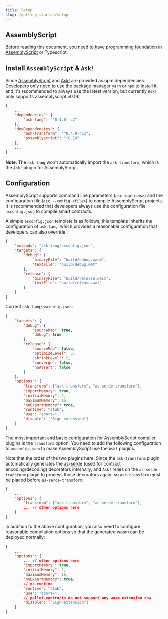 ```yaml
---
title: Setup
slug: /getting-started/setup
---
```


## AssemblyScript

Before reading this document, you need to have programming foundation in [AssemblyScript](https://www.assemblyscript.org/) or Typescript.

## Install `AssemblyScript` & `Ask!`

Since [AssemblyScript](https://www.assemblyscript.org/) and [Ask!](https://github.com/ask-lang/ask) are provided as npm dependencies.
Developers only need to use the package manager `yarn` or `npm` to install it, and it's recommended to always use the latest version,
but currently `Ask!` only supports assemblyscript v0.19:

```json
{
    ...
    "dependencies": {
        "ask-lang": "^0.4.0-rc2"
    },
    "devDependencies": {
        "ask-transform": "^0.4.0-rc2",
        "assemblyscript": "^0.19"
    },
    ...
}
```

**Note**: The `ask-lang` won't automatically import the `ask-transform`, which is the `Ask!` plugin for AssemblyScript.

## Configuration

AssemblyScript supports command line parameters (`asc <options>`) and the configuration file (`asc --config <file>`) to compile AssemblyScript projects.
It is recommended that developers always use the configuration file `asconfig.json` to compile smart contracts.

A simple `asconfig.json` template is as follows, this template inherits the configuration of `ask-lang`,
which provides a reasonable configuration that developers can also override.

```json
{
    "extends": "ask-lang/asconfig.json",
    "targets": {
        "debug": {
            "binaryFile": "build/debug.wasm",
            "textFile": "build/debug.wat"
        },
        "release": {
            "binaryFile": "build/release.wasm",
            "textFile": "build/release.wat"
        }
    }
}
```

Current `ask-lang/asconfig.json`:

```json
{
    "targets": {
        "debug": {
            "sourceMap": true,
            "debug": true
        },
        "release": {
            "sourceMap": false,
            "optimizeLevel": 3,
            "shrinkLevel": 2,
            "converge": false,
            "noAssert": false
        }
    },
    "options": {
        "transform": ["ask-transform", "as-serde-transform"],
        "importMemory": true,
        "initialMemory": 2,
        "maximumMemory": 16,
        "noExportMemory": true,
        "runtime": "stub",
        "use": "abort=",
        "disable": ["Sign-extension"]
    }
}
```

The most important and basic configuration for AssemblyScript compiler plugins is the `transform` option.
You need to add the following configuration to `asconfig.json` to make AssemblyScript use the `Ask!` plugins.

Note that the order of the two plugins here.
Since the `ask-transform` plugin automatically generates the [as-serde](https://github.com/ask-lang/serde-as) (used for contract encoding/decoding) decorators internally, and `Ask!` relies on the `as-serde-transform` plugin to process these decorators again, so `ask-transform` must be placed before `as-serde-transform`.

```json
{
    ...
    "options": {
        "transform": ["ask-transform", "as-serde-transform"],
        ... // other options here
    }
}
```

In addition to the above configuration, you also need to configure reasonable compilation options so that the generated wasm can be deployed normally:

```json
{
    ...
    "options": {
        ... // other options here
        "importMemory": true,
        "initialMemory": 2,
        "maximumMemory": 16,
        "noExportMemory": true,
        // no runtime
        "runtime": "stub",
        "use": "abort=",
        // pallet-contracts do not support any wasm extension now
        "disable": ["Sign-extension"]
    }
}
```
